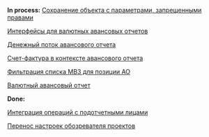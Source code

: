 **In process:**
[Сохранение объекта с параметрами, запрещенными правами](Сохранение%20объекта%20с%20параметрами,%20запрещенными%20правами.md)

[Интерфейсы для валютных авансовых отчетов](Интерфейсы%20для%20валютных%20авансовых%20отчетов.md)

[Денежный поток авансового отчета](Денежный%20поток%20авансового%20отчета.md)

[Счет-фактура в контексте авансового отчета](Счет-фактура%20в%20контексте%20авансового%20отчета.md)

[Фильтрация списка МВЗ для позиции АО](Фильтрация%20списка%20МВЗ%20для%20позиции%20АО.md)

[Валютный авансовый отчет](Валютный%20авансовый%20отчет.md)

**Done:**

[Интеграция операций с подотчетными лицами](Интеграция%20операций%20с%20подотчетными%20лицами.md)

[Перенос настроек обозревателя проектов](Перенос%20настроек%20обозревателя%20проектов.md)